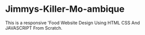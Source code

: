 # Jimmys-Killer-Mo-ambique
This is a responsive 'Food Website Design Using HTML CSS And JAVASCRIPT From Scratch.
